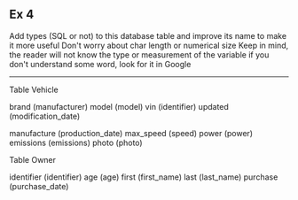 ## Ex 4

Add types (SQL or not) to this database table and improve its name to make it more useful
Don't worry about char length or numerical size
Keep in mind, the reader will not know the type or measurement of the variable
if you don't understand some word, look for it in Google

---

Table Vehicle

  brand (manufacturer)
  model (model)
  vin (identifier)
  updated (modification_date)

  manufacture  (production_date)
  max_speed (speed)
  power (power)
  emissions (emissions)
  photo (photo)

Table Owner

  identifier (identifier)
  age (age)
  first (first_name)
  last (last_name)
  purchase (purchase_date)